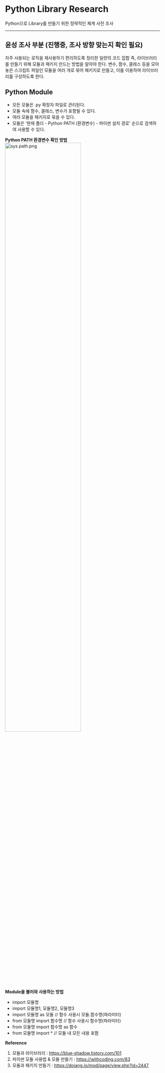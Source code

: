 # Python Library Research

Python으로 Library를 만들기 위한 정략적인 체계 사전 조사

***
## 윤성 조사 부분 (진행중, 조사 방향 맞는지 확인 필요)

자주 사용되는 로직을 재사용하기 편리하도록 정리한 일련의 코드 집합 즉, 라이브러리를 만들기 위해 모듈과 패키지 만드는 방법을 알아야 한다. 변수, 함수, 클래스 등을 모아 놓은 스크립트 파일인 모듈을 여러 개로 묶어 패키지로 만들고, 이를 이용하여 라이브러리를 구성하도록 한다.

## Python Module
- 모든 모듈은 .py 확장자 파일로 관리된다.
- 모듈 속에 함수, 클래스, 변수가 포함될 수 있다.
- 여러 모듈을 패키지로 묶을 수 있다.
- 모듈은 ‘현재 폴더 - Python PATH (환경변수) - 파이썬 설치 경로’ 순으로 검색하여 사용할 수 있다.

**Python PATH 환경변수 확인 방법**
<img src="/lukepark327/DAG/blob/master/Research/sys%20path.png?raw=true" alt="sys path.png" width="70%"></img>

**Module을 불러와 사용하는 방법**
- import 모듈명
- import 모듈명1, 모듈명2, 모듈명3
- import 모듈명 as 모듈  // 함수 사용시 모듈.함수명(파라미터)
- from 모듈명 import 함수명  // 함수 사용시 함수명(파라미터)
- from 모듈명 import 함수명 as 함수
- from 모듈명 import *  // 모듈 내 모든 내용 포함

**Reference**

1. 모듈과 라이브러리 : https://blue-shadow.tistory.com/101
2. 파이썬 모듈 사용법 & 모듈 만들기 : https://withcoding.com/83
3. 모듈과 패키지 만들기 : https://dojang.io/mod/page/view.php?id=2447
